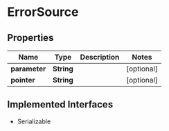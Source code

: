 

# ErrorSource


## Properties

Name | Type | Description | Notes
------------ | ------------- | ------------- | -------------
**parameter** | **String** |  |  [optional]
**pointer** | **String** |  |  [optional]


## Implemented Interfaces

* Serializable


